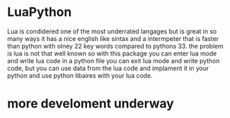 # LuaPython
Lua is condidered one of the most underrated langages but is great in so many ways it has a nice english like sintax and a intermpeter that is faster than python with olney 22 key words compared to pythons 33. the problem is lua is not that well known so with this package you can enter lua mode and write lua code in a python file you can exit lua mode and write python code, but you can use data from the lua code and implament it in your python and use python libaires with your lua code.

# more develoment underway 
